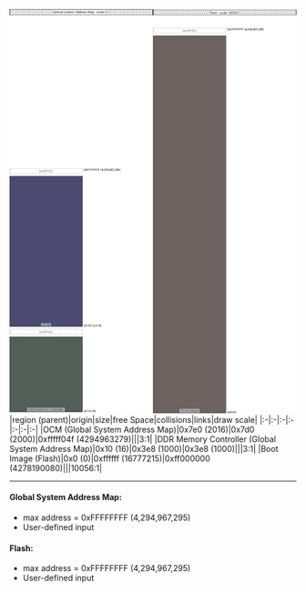 ![memory map diagram](A6_region_freespace_exceeds_height-higher_maxaddress_set_diagram.png)
|region (parent)|origin|size|free Space|collisions|links|draw scale|
|:-|:-|:-|:-|:-|:-|:-|
|<span style='color:(17, 15, 66)'>OCM (Global System Address Map)</span>|0x7e0 (2016)|0x7d0 (2000)|0xfffff04f (4294963279)|||3:1|
|<span style='color:(25, 41, 33)'>DDR Memory Controller (Global System Address Map)</span>|0x10 (16)|0x3e8 (1000)|0x3e8 (1000)|||3:1|
|<span style='color:(61, 47, 42)'>Boot Image (Flash)</span>|0x0 (0)|0xffffff (16777215)|0xff000000 (4278190080)|||10056:1|

---
#### Global System Address Map:
- max address = 0xFFFFFFFF (4,294,967,295)
- User-defined input
#### Flash:
- max address = 0xFFFFFFFF (4,294,967,295)
- User-defined input